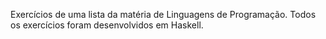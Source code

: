 Exercícios de uma lista da matéria de Linguagens de Programação. Todos os exercícios foram desenvolvidos em Haskell.
